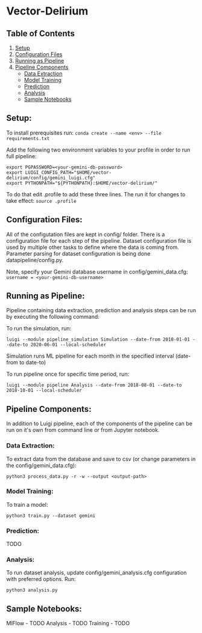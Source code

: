 # Vector-Delirium

## Table of Contents
1. [Setup](#setup)
2. [Configuration Files](#config)
3. [Running as Pipeline](#pipeline)
4. [Pipeline Components](#components)
    * [Data Extraction](#data)
    * [Model Training](#training)
    * [Prediction](#prediction)
    * [Analysis](#analysis)
    * [Sample Notebooks](#notebooks)


## Setup: <a name="setup"></a>

To install prerequisites run:
`conda create --name <env> --file requirements.txt`

Add the following two environment variables to your profile in order to run full pipeline: 
```
export PGPASSWORD=<your-gemini-db-password>
export LUIGI_CONFIG_PATH="$HOME/vector-delirium/config/gemini_luigi.cfg"
export PYTHONPATH="${PYTHONPATH}:$HOME/vector-delirium/"
```

To do that edit .profile to add these three lines. The run it for changes to take effect:
`source .profile`

## Configuration Files: <a name="config"></a>
All of the configutation files are kept in config/ folder. There is a configuration file for each step of the pipeline.  Dataset configuration file is used by multiple other tasks to define where the data is coming from.
Parameter parsing for dataset configuration is being done datapipeline/config.py.

Note, specify your Gemini database username in config/gemini_data.cfg:
`username = <your-gemini-db-username>`

## Running as Pipeline: <a name="pipeline"></a>
Pipeline containing data extraction, prediction and analysis steps can be run by executing the following command:

To run the simulation, run:

`luigi --module pipeline_simulation Simulation --date-from 2018-01-01 --date-to 2020-06-01 --local-scheduler`

Simulation runs ML pipeline for each month in the specified interval (date-from to date-to)

To run pipeline once for specific time period, run:

`luigi --module pipeline Analysis --date-from 2018-08-01 --date-to 2018-10-01 --local-scheduler`

## Pipeline Components: <a name="components"></a>
In addition to Luigi pipeline, each of the components of the pipeline can be run on it's own from command line or from Jupyter notebook.

### Data Extraction:  <a name="data"></a>
To extract data from the database and save to csv (or change parameters in the config/gemini_data.cfg):

`python3 process_data.py -r -w --output <output-path>`

### Model Training:  <a name="training"></a>
To train a model:

`python3 train.py --dataset gemini`

### Prediction:  <a name="prediction"></a>
TODO

### Analysis:  <a name="analysis"></a>
To run dataset analysis, update config/gemini_analysis.cfg configuration with preferred options. Run:

`python3 analysis.py`

## Sample Notebooks:  <a name="notebooks"></a>
MlFlow - TODO
Analysis - TODO
Training - TODO




